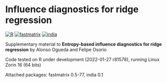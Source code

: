# Influence diagnostics for ridge regression

[![R](https://img.shields.io/badge/Made%20with-R%20under%20development-success)](https://cran.r-project.org/)
[![fastmatrix](https://img.shields.io/badge/fastmatrix-0.5--77-orange)](https://cran.r-project.org/package=fastmatrix)
[![india](https://img.shields.io/badge/india-0.1-orange)](https://cran.r-project.org/package=india)

Supplementary material to **Entropy-based influence diagnostics for ridge regression** by Alonso Ogueda and Felipe Osorio

Code tested on R under development (2022-01-27 r81578), running Linux Zorin 16 (64 bits)

Attached packages: fastmatrix 0.5-77, india 0.1
